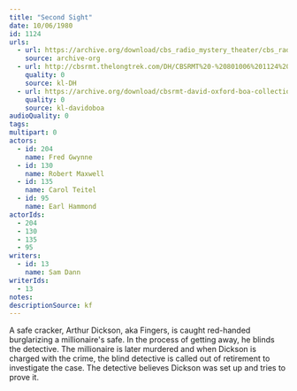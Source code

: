 ```yaml
---
title: "Second Sight"
date: 10/06/1980
id: 1124
urls: 
  - url: https://archive.org/download/cbs_radio_mystery_theater/cbs_radio_mystery_theater-1101-1150.zip/cbs_radio_mystery_theater-1101-1150%2Fcbsrmt_1124_second_sight.mp3
    source: archive-org
  - url: http://cbsrmt.thelongtrek.com/DH/CBSRMT%20-%20801006%201124%20Second%20Sight_dh.mp3
    quality: 0
    source: kl-DH
  - url: https://archive.org/download/cbsrmt-david-oxford-boa-collection/CBSRMT-801006-1124-Second-Sight-(32-22)-[2007]-{BoA}.mp3
    quality: 0
    source: kl-davidoboa
audioQuality: 0
tags: 
multipart: 0
actors:  
  - id: 204
    name: Fred Gwynne  
  - id: 130
    name: Robert Maxwell  
  - id: 135
    name: Carol Teitel  
  - id: 95
    name: Earl Hammond
actorIds:  
  - 204  
  - 130  
  - 135  
  - 95
writers:  
  - id: 13
    name: Sam Dann
writerIds:  
  - 13
notes: 
descriptionSource: kf
---
```

A safe cracker, Arthur Dickson, aka Fingers, is caught red-handed burglarizing a millionaire's safe. In the process of getting away, he blinds the detective. The millionaire is later murdered and when Dickson is charged with the crime, the blind detective is called out of retirement to investigate the case. The detective believes Dickson was set up and tries to prove it.